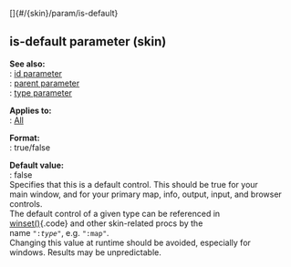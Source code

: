[]{#/{skin}/param/is-default}    
## is-default parameter (skin)    
**See also:**    
:   [id parameter](/ref/%7Bskin%7D/param/id)    
:   [parent parameter](/ref/%7Bskin%7D/param/parent)    
:   [type parameter](/ref/%7Bskin%7D/param/type)    
<!-- -->    
**Applies to:**    
:   [All](/ref/%7Bskin%7D/control)    
<!-- -->    
**Format:**    
:   true/false    
<!-- -->    
**Default value:**    
:   false    
Specifies that this is a default control. This should be true for your    
main window, and for your primary map, info, output, input, and browser    
controls.    
The default control of a given type can be referenced in    
[winset()](/ref/proc/winset){.code} and other skin-related procs by the    
name `":`*`type`*`"`, e.g. `":map"`.    
Changing this value at runtime should be avoided, especially for    
windows. Results may be unpredictable.  